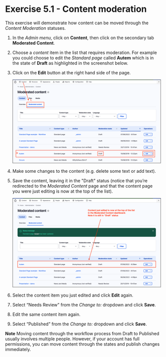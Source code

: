 # Exercise 5.1 - Content moderation

This exercise will demonstrate how content can be moved through the _Content Moderation_ statuses.

1. In the _Admin menu_, click on **Content**, then click on the secondary tab **Moderated Content**.
2. Choose a _content_ item in the list that requires moderation. For example you could choose to edit the _Standard page_ called **Autem** which is in the state of **Draft** as highlighted in the screenshot below.
3.  Click on the **Edit** button at the right hand side of the page.

    <img src="../.gitbook/assets/Ex-5-1-Content-Moderation-1.png" alt="Image of Content listing" data-size="original">
4. Make some changes to the content (e.g. delete some text or add text).
5.  Save the content, leaving it in the "Draft" status (notice that you’re redirected to the _Moderated Content_ page and that the content page you were just editing is now at the top of the list).

    <img src="../.gitbook/assets/Ex-5-1-Content-Moderation-2.png" alt="Image of updated Content listing" data-size="original">
6. Select the content item you just edited and click **Edit** again.
7. Select “Needs Review" from the _Change to:_ dropdown and click **Save**.
8. Edit the same content item again.
9. Select “Published" from the _Change to:_ dropdown and click **Save**.

**Note** Moving content through the workflow process from Draft to Published usually involves multiple people. However, if your account has full permissions, you can move content through the states and publish changes immediately.
